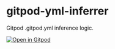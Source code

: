 # gitpod-yml-inferrer

Gitpod .gitpod.yml inference logic.

[![Open in Gitpod](https://gitpod.io/button/open-in-gitpod.svg)](https://gitpod.io/#https://github.com/gitpod-io/gitpod-yml-inferrer)
